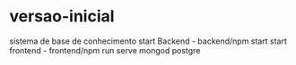 # versao-inicial
sistema de base de conhecimento
start Backend - backend/npm start
start frontend - frontend/npm run serve
mongod
postgre

